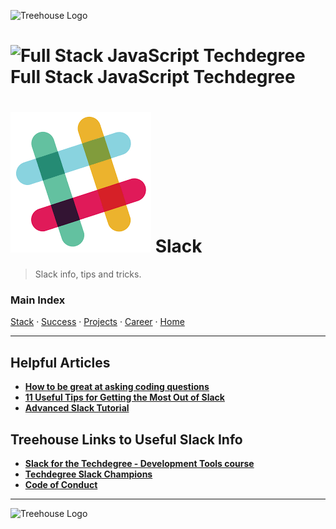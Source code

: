 ![Treehouse Logo](../repo-imgs/frogprint.png "Team Treehouse")

# ![Full Stack JavaScript Techdegree](../repo-imgs/fsjs.png "FSJS") Full Stack JavaScript Techdegree

# ![Slack Logo](../repo-imgs/slack.png "Slack") Slack

>Slack info, tips and tricks.

### Main Index

[Stack](stack.md) ·
[Success](success.md) ·
[Projects](projects.md) ·
[Career](career.md) ·
[Home](../README.md)

-------

## Helpful Articles

* **[How to be great at asking coding questions](https://medium.com/@gordon_zhu/how-to-be-great-at-asking-questions-e37be04d0603)**
* **[11 Useful Tips for Getting the Most Out of Slack](https://slackhq.com/11-useful-tips-for-getting-the-most-of-slack-5dfb3d1af77)**
* **[Advanced Slack Tutorial](https://okdork.com/slack-app-19-tips-advanced-tutorial/)**

## Treehouse Links to Useful Slack Info

* **[Slack for the Techdegree - Development Tools course](https://teamtreehouse.com/library/slack-for-the-techdegree)**
* **[Techdegree Slack Champions](https://teamtreehouse.com/library/techdegree-slack-champions)**
* **[Code of Conduct](https://teamtreehouse.com/conduct)**

-------

![Treehouse Logo](../repo-imgs/frogprint.png "Team Treehouse")
